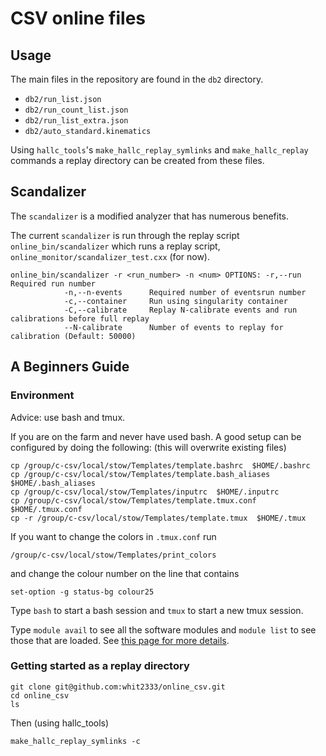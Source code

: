 CSV online files
================

## Usage

The main files in the repository are found in the `db2` directory.
* `db2/run_list.json`
* `db2/run_count_list.json`
* `db2/run_list_extra.json`
* `db2/auto_standard.kinematics`

Using `hallc_tools`'s `make_hallc_replay_symlinks` and `make_hallc_replay` 
commands a replay directory can be created from these files.

## Scandalizer 

The `scandalizer` is a modified analyzer that has numerous benefits.

The current `scandalizer` is run through the replay script 
`online_bin/scandalizer` which runs a replay script,
`online_monitor/scandalizer_test.cxx` (for now).


```
online_bin/scandalizer -r <run_number> -n <num> OPTIONS: -r,--run        
Required run number
            -n,--n-events      Required number of eventsrun number
            -c,--container     Run using singularity container 
            -C,--calibrate     Replay N-calibrate events and run calibrations before full replay
            --N-calibrate      Number of events to replay for calibration (Default: 50000)
```


## A Beginners Guide

### Environment

Advice: use bash and tmux. 

If you are on the farm and never have used bash. A good setup can be configured 
by doing the following: (this will overwrite existing files)
```
cp /group/c-csv/local/stow/Templates/template.bashrc  $HOME/.bashrc
cp /group/c-csv/local/stow/Templates/template.bash_aliases  $HOME/.bash_aliases
cp /group/c-csv/local/stow/Templates/inputrc  $HOME/.inputrc
cp /group/c-csv/local/stow/Templates/template.tmux.conf  $HOME/.tmux.conf
cp -r /group/c-csv/local/stow/Templates/template.tmux  $HOME/.tmux
```
If you want to change the colors in `.tmux.conf` run
```
/group/c-csv/local/stow/Templates/print_colors
```
and change the colour number on the line that contains
```
set-option -g status-bg colour25
```

Type `bash` to start a bash session and `tmux` to start a new tmux session.

Type `module avail` to see all the software modules and `module list` to see 
those that are loaded.  See [this page for more 
details](https://hallcweb.jlab.org/wiki/index.php/CSV_software#Working_on_the_farm).


### Getting started as a replay directory

```
git clone git@github.com:whit2333/online_csv.git
cd online_csv
ls
```
Then  (using hallc_tools)

```
make_hallc_replay_symlinks -c
```
